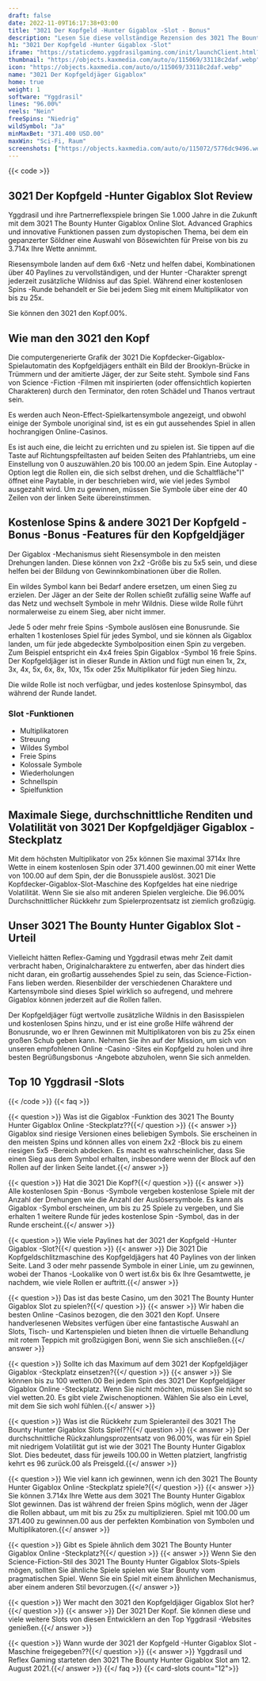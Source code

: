 ```yaml
---
draft: false
date: 2022-11-09T16:17:38+03:00
title: "3021 Der Kopfgeld -Hunter Gigablox -Slot - Bonus"
description: "Lesen Sie diese vollständige Rezension des 3021 The Bounty Hunter Gigablox Slot, um das Gameplay, die Funktionen und das Spielen mit dem besten Casino -Bonus zu entdecken."
h1: "3021 Der Kopfgeld -Hunter Gigablox -Slot"
iframe: "https://staticdemo.yggdrasilgaming.com/init/launchClient.html?gameid=10082&lang=en&currency=EUR&org=Demo&key=&fullscreen=yes"
thumbnail: "https://objects.kaxmedia.com/auto/o/115069/33118c2daf.webp"
icon: "https://objects.kaxmedia.com/auto/o/115069/33118c2daf.webp"
name: "3021 Der Kopfgeldjäger Gigablox"
home: true
weight: 1
software: "Yggdrasil"
lines: "96.00%"
reels: "Nein"
freeSpins: "Niedrig"
wildSymbol: "Ja"
minMaxBet: "371.400 USD.00"
maxWin: "Sci-Fi, Raum"
screenshots: ["https://objects.kaxmedia.com/auto/o/115072/5776dc9496.webp"]
---
```


{{< code >}}<h2>3021 Der Kopfgeld -Hunter Gigablox Slot Review</h2><p>Yggdrasil und ihre Partnerreflexspiele bringen Sie 1.000 Jahre in die Zukunft mit dem 3021 The Bounty Hunter Gigablox Online Slot. Advanced Graphics und innovative Funktionen passen zum dystopischen Thema, bei dem ein gepanzerter Söldner eine Auswahl von Bösewichten für Preise von bis zu 3.714x Ihre Wette annimmt.</p><p>Riesensymbole landen auf dem 6x6 -Netz und helfen dabei, Kombinationen über 40 Paylines zu vervollständigen, und der Hunter -Charakter sprengt jederzeit zusätzliche Wildniss auf das Spiel. Während einer kostenlosen Spins -Runde behandelt er Sie bei jedem Sieg mit einem Multiplikator von bis zu 25x.</p><p>Sie können den 3021 den Kopf.00%.</p><h2>Wie man den 3021 den Kopf</h2><p>Die computergenerierte Grafik der 3021 Die Kopfdecker-Gigablox-Spielautomatin des Kopfgeldjägers enthält ein Bild der Brooklyn-Brücke in Trümmern und der amitierte Jäger, der zur Seite steht. Symbole sind Fans von Science -Fiction -Filmen mit inspirierten (oder offensichtlich kopierten Charakteren) durch den Terminator, den roten Schädel und Thanos vertraut sein.</p><p>Es werden auch Neon-Effect-Spielkartensymbole angezeigt, und obwohl einige der Symbole unoriginal sind, ist es ein gut aussehendes Spiel in allen hochrangigen Online-Casinos.</p><p>Es ist auch eine, die leicht zu errichten und zu spielen ist. Sie tippen auf die Taste auf Richtungspfeiltasten auf beiden Seiten des Pfahlantriebs, um eine Einstellung von 0 auszuwählen.20 bis 100.00 an jedem Spin. Eine Autoplay -Option legt die Rollen ein, die sich selbst drehen, und die Schaltfläche"I" öffnet eine Paytable, in der beschrieben wird, wie viel jedes Symbol ausgezahlt wird. Um zu gewinnen, müssen Sie Symbole über eine der 40 Zeilen von der linken Seite übereinstimmen.</p><h2>Kostenlose Spins & andere 3021 Der Kopfgeld -Bonus -Bonus -Features für den Kopfgeldjäger</h2><p>Der Gigablox -Mechanismus sieht Riesensymbole in den meisten Drehungen landen. Diese können von 2x2 -Größe bis zu 5x5 sein, und diese helfen bei der Bildung von Gewinnkombinationen über die Rollen.</p><p>Ein wildes Symbol kann bei Bedarf andere ersetzen, um einen Sieg zu erzielen. Der Jäger an der Seite der Rollen schießt zufällig seine Waffe auf das Netz und wechselt Symbole in mehr Wildnis. Diese wilde Rolle führt normalerweise zu einem Sieg, aber nicht immer.</p><p>Jede 5 oder mehr freie Spins -Symbole auslösen eine Bonusrunde. Sie erhalten 1 kostenloses Spiel für jedes Symbol, und sie können als Gigablox landen, um für jede abgedeckte Symbolposition einen Spin zu vergeben. Zum Beispiel entspricht ein 4x4 freies Spin Gigablox -Symbol 16 freie Spins. Der Kopfgeldjäger ist in dieser Runde in Aktion und fügt nun einen 1x, 2x, 3x, 4x, 5x, 6x, 8x, 10x, 15x oder 25x Multiplikator für jeden Sieg hinzu.</p><p>Die wilde Rolle ist noch verfügbar, und jedes kostenlose Spinsymbol, das während der Runde landet.</p><h3>
Slot -Funktionen</h3><ul>
<li></span>
Multiplikatoren</li>
<li></span>
Streuung</li>
<li></span>
Wildes Symbol</li>
<li></span>
Freie Spins</li>
<li></span>
Kolossale Symbole</li>
<li></span>
Wiederholungen</li>
<li></span>
Schnellspin</li>
<li></span>
Spielfunktion</li></ul><h2>Maximale Siege, durchschnittliche Renditen und Volatilität von 3021 Der Kopfgeldjäger Gigablox -Steckplatz</h2><p>Mit dem höchsten Multiplikator von 25x können Sie maximal 3714x Ihre Wette in einem kostenlosen Spin oder 371.400 gewinnen.00 mit einer Wette von 100.00 auf dem Spin, der die Bonusspiele auslöst. 3021 Die Kopfdecker-Gigablox-Slot-Maschine des Kopfgeldes hat eine niedrige Volatilität. Wenn Sie sie also mit anderen Spielen vergleiche. Die 96.00% Durchschnittlicher Rückkehr zum Spielerprozentsatz ist ziemlich großzügig.</p><h2>Unser 3021 The Bounty Hunter Gigablox Slot -Urteil</h2><p>Vielleicht hätten Reflex-Gaming und Yggdrasil etwas mehr Zeit damit verbracht haben, Originalcharaktere zu entwerfen, aber das hindert dies nicht daran, ein großartig aussehendes Spiel zu sein, das Science-Fiction-Fans lieben werden. Riesenbilder der verschiedenen Charaktere und Kartensymbole sind dieses Spiel wirklich so aufregend, und mehrere Gigablox können jederzeit auf die Rollen fallen.</p><p>Der Kopfgeldjäger fügt wertvolle zusätzliche Wildnis in den Basisspielen und kostenlosen Spins hinzu, und er ist eine große Hilfe während der Bonusrunde, wo er Ihren Gewinnen mit Multiplikatoren von bis zu 25x einen großen Schub geben kann. Nehmen Sie ihn auf der Mission, um sich von unseren empfohlenen Online -Casino -Sites ein Kopfgeld zu holen und ihre besten Begrüßungsbonus -Angebote abzuholen, wenn Sie sich anmelden.</p><h2>Top 10 Yggdrasil -Slots</h2>
{{< /code >}}
{{< faq >}}

{{< question >}} Was ist die Gigablox -Funktion des 3021 The Bounty Hunter Gigablox Online -Steckplatz??{{</ question >}}
{{< answer >}} Gigablox sind riesige Versionen eines beliebigen Symbols. Sie erscheinen in den meisten Spins und können alles von einem 2x2 -Block bis zu einem riesigen 5x5 -Bereich abdecken. Es macht es wahrscheinlicher, dass Sie einen Sieg aus dem Symbol erhalten, insbesondere wenn der Block auf den Rollen auf der linken Seite landet.{{</ answer >}}

{{< question >}} Hat die 3021 Die Kopf?{{</ question >}}
{{< answer >}} Alle kostenlosen Spin -Bonus -Symbole vergeben kostenlose Spiele mit der Anzahl der Drehungen wie die Anzahl der Auslösersymbole. Es kann als Gigablox -Symbol erscheinen, um bis zu 25 Spiele zu vergeben, und Sie erhalten 1 weitere Runde für jedes kostenlose Spin -Symbol, das in der Runde erscheint.{{</ answer >}}

{{< question >}} Wie viele Paylines hat der 3021 der Kopfgeld -Hunter Gigablox -Slot?{{</ question >}}
{{< answer >}} Die 3021 Die Kopfgeldschlitzmaschine des Kopfgeldjägers hat 40 Paylines von der linken Seite. Land 3 oder mehr passende Symbole in einer Linie, um zu gewinnen, wobei der Thanos -Lookalike von 0 wert ist.6x bis 6x Ihre Gesamtwette, je nachdem, wie viele Rollen er auftritt.{{</ answer >}}

{{< question >}} Das ist das beste Casino, um den 3021 The Bounty Hunter Gigablox Slot zu spielen?{{</ question >}}
{{< answer >}} Wir haben die besten Online -Casinos bezogen, die den 3021 den Kopf. Unsere handverlesenen Websites verfügen über eine fantastische Auswahl an Slots, Tisch- und Kartenspielen und bieten Ihnen die virtuelle Behandlung mit rotem Teppich mit großzügigen Boni, wenn Sie sich anschließen.{{</ answer >}}

{{< question >}} Sollte ich das Maximum auf dem 3021 der Kopfgeldjäger Gigablox -Steckplatz einsetzen?{{</ question >}}
{{< answer >}} Sie können bis zu 100 wetten.00 Bei jedem Spin des 3021 Der Kopfgeldjäger Gigablox Online -Steckplatz. Wenn Sie nicht möchten, müssen Sie nicht so viel wetten.20. Es gibt viele Zwischenoptionen. Wählen Sie also ein Level, mit dem Sie sich wohl fühlen.{{</ answer >}}

{{< question >}} Was ist die Rückkehr zum Spieleranteil des 3021 The Bounty Hunter Gigablox Slots Spiel??{{</ question >}}
{{< answer >}} Der durchschnittliche Rückzahlungsprozentsatz von 96.00%, was für ein Spiel mit niedrigem Volatilität gut ist wie der 3021 The Bounty Hunter Gigablox Slot. Dies bedeutet, dass für jeweils 100.00 in Wetten platziert, langfristig kehrt es 96 zurück.00 als Preisgeld.{{</ answer >}}

{{< question >}} Wie viel kann ich gewinnen, wenn ich den 3021 The Bounty Hunter Gigablox Online -Steckplatz spiele?{{</ question >}}
{{< answer >}} Sie können 3.714x Ihre Wette aus dem 3021 The Bounty Hunter Gigablox Slot gewinnen. Das ist während der freien Spins möglich, wenn der Jäger die Rollen abbaut, um mit bis zu 25x zu multiplizieren. Spiel mit 100.00 um 371.400 zu gewinnen.00 aus der perfekten Kombination von Symbolen und Multiplikatoren.{{</ answer >}}

{{< question >}} Gibt es Spiele ähnlich dem 3021 The Bounty Hunter Gigablox Online -Steckplatz?{{</ question >}}
{{< answer >}} Wenn Sie den Science-Fiction-Stil des 3021 The Bounty Hunter Gigablox Slots-Spiels mögen, sollten Sie ähnliche Spiele spielen wie Star Bounty vom pragmatischen Spiel. Wenn Sie ein Spiel mit einem ähnlichen Mechanismus, aber einem anderen Stil bevorzugen.{{</ answer >}}

{{< question >}} Wer macht den 3021 den Kopfgeldjäger Gigablox Slot her?{{</ question >}}
{{< answer >}} Der 3021 Der Kopf. Sie können diese und viele weitere Slots von diesen Entwicklern an den Top Yggdrasil -Websites genießen.{{</ answer >}}

{{< question >}} Wann wurde der 3021 der Kopfgeld -Hunter Gigablox Slot -Maschine freigegeben??{{</ question >}}
{{< answer >}} Yggdrasil und Reflex Gaming starteten den 3021 The Bounty Hunter Gigablox Slot am 12. August 2021.{{</ answer >}}
{{</ faq >}}
{{< card-slots count="12">}}
